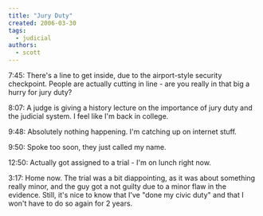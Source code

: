 ```yaml
---
title: "Jury Duty"
created: 2006-03-30
tags: 
  - judicial
authors: 
  - scott
---
```


7:45: There's a line to get inside, due to the airport-style security checkpoint. People are actually cutting in line - are you really in that big a hurry for jury duty?

8:07: A judge is giving a history lecture on the importance of jury duty and the judicial system. I feel like I'm back in college.

9:48: Absolutely nothing happening. I'm catching up on internet stuff.

9:50: Spoke too soon, they just called my name.

12:50: Actually got assigned to a trial - I'm on lunch right now.

3:17: Home now. The trial was a bit diappointing, as it was about something really minor, and the guy got a not guilty due to a minor flaw in the evidence. Still, it's nice to know that I've "done my civic duty" and that I won't have to do so again for 2 years.
